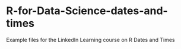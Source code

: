 # R-for-Data-Science-dates-and-times
Example files for the LinkedIn Learning course on R Dates and Times
